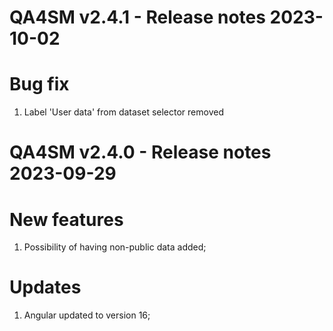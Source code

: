 QA4SM v2.4.1 - Release notes 2023-10-02
=======================================================
# Bug fix
1. Label 'User data' from dataset selector removed


QA4SM v2.4.0 - Release notes 2023-09-29
=======================================================
# New features
1. Possibility of having non-public data added;

# Updates
1. Angular updated to version 16;